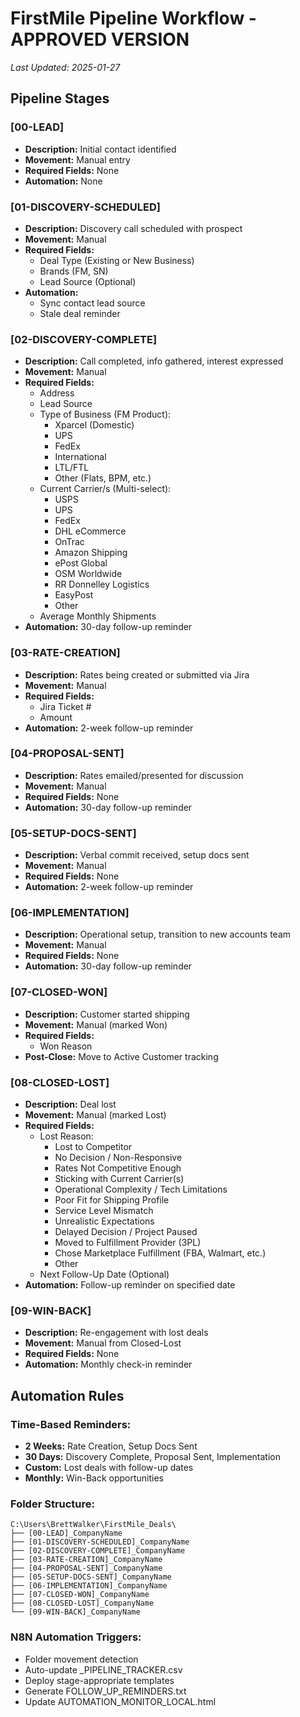 # FirstMile Pipeline Workflow - APPROVED VERSION
*Last Updated: 2025-01-27*

## Pipeline Stages

### [00-LEAD]
- **Description:** Initial contact identified
- **Movement:** Manual entry
- **Required Fields:** None
- **Automation:** None

### [01-DISCOVERY-SCHEDULED]
- **Description:** Discovery call scheduled with prospect
- **Movement:** Manual
- **Required Fields:**
  - Deal Type (Existing or New Business)
  - Brands (FM, SN)
  - Lead Source (Optional)
- **Automation:** 
  - Sync contact lead source
  - Stale deal reminder

### [02-DISCOVERY-COMPLETE]
- **Description:** Call completed, info gathered, interest expressed
- **Movement:** Manual
- **Required Fields:**
  - Address
  - Lead Source
  - Type of Business (FM Product):
    - Xparcel (Domestic)
    - UPS
    - FedEx
    - International
    - LTL/FTL
    - Other (Flats, BPM, etc.)
  - Current Carrier/s (Multi-select):
    - USPS
    - UPS
    - FedEx
    - DHL eCommerce
    - OnTrac
    - Amazon Shipping
    - ePost Global
    - OSM Worldwide
    - RR Donnelley Logistics
    - EasyPost
    - Other
  - Average Monthly Shipments
- **Automation:** 30-day follow-up reminder

### [03-RATE-CREATION]
- **Description:** Rates being created or submitted via Jira
- **Movement:** Manual
- **Required Fields:**
  - Jira Ticket #
  - Amount
- **Automation:** 2-week follow-up reminder

### [04-PROPOSAL-SENT]
- **Description:** Rates emailed/presented for discussion
- **Movement:** Manual
- **Required Fields:** None
- **Automation:** 30-day follow-up reminder

### [05-SETUP-DOCS-SENT]
- **Description:** Verbal commit received, setup docs sent
- **Movement:** Manual
- **Required Fields:** None
- **Automation:** 2-week follow-up reminder

### [06-IMPLEMENTATION]
- **Description:** Operational setup, transition to new accounts team
- **Movement:** Manual
- **Required Fields:** None
- **Automation:** 30-day follow-up reminder

### [07-CLOSED-WON]
- **Description:** Customer started shipping
- **Movement:** Manual (marked Won)
- **Required Fields:** 
  - Won Reason
- **Post-Close:** Move to Active Customer tracking

### [08-CLOSED-LOST]
- **Description:** Deal lost
- **Movement:** Manual (marked Lost)
- **Required Fields:**
  - Lost Reason:
    - Lost to Competitor
    - No Decision / Non-Responsive
    - Rates Not Competitive Enough
    - Sticking with Current Carrier(s)
    - Operational Complexity / Tech Limitations
    - Poor Fit for Shipping Profile
    - Service Level Mismatch
    - Unrealistic Expectations
    - Delayed Decision / Project Paused
    - Moved to Fulfillment Provider (3PL)
    - Chose Marketplace Fulfillment (FBA, Walmart, etc.)
    - Other
  - Next Follow-Up Date (Optional)
- **Automation:** Follow-up reminder on specified date

### [09-WIN-BACK]
- **Description:** Re-engagement with lost deals
- **Movement:** Manual from Closed-Lost
- **Required Fields:** None
- **Automation:** Monthly check-in reminder

## Automation Rules

### Time-Based Reminders:
- **2 Weeks:** Rate Creation, Setup Docs Sent
- **30 Days:** Discovery Complete, Proposal Sent, Implementation
- **Custom:** Lost deals with follow-up dates
- **Monthly:** Win-Back opportunities

### Folder Structure:
```
C:\Users\BrettWalker\FirstMile_Deals\
├── [00-LEAD]_CompanyName
├── [01-DISCOVERY-SCHEDULED]_CompanyName
├── [02-DISCOVERY-COMPLETE]_CompanyName
├── [03-RATE-CREATION]_CompanyName
├── [04-PROPOSAL-SENT]_CompanyName
├── [05-SETUP-DOCS-SENT]_CompanyName
├── [06-IMPLEMENTATION]_CompanyName
├── [07-CLOSED-WON]_CompanyName
├── [08-CLOSED-LOST]_CompanyName
└── [09-WIN-BACK]_CompanyName
```

### N8N Automation Triggers:
- Folder movement detection
- Auto-update _PIPELINE_TRACKER.csv
- Deploy stage-appropriate templates
- Generate FOLLOW_UP_REMINDERS.txt
- Update AUTOMATION_MONITOR_LOCAL.html
